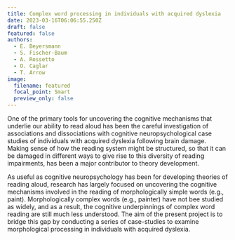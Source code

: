 ```yaml
---
title: Complex word processing in individuals with acquired dyslexia
date: 2023-03-16T06:06:55.250Z
draft: false
featured: false
authors:
  - E. Beyersmann
  - S. Fischer-Baum
  - A. Rossetto
  - O. Caglar
  - T. Arrow
image:
  filename: featured
  focal_point: Smart
  preview_only: false
---
```

One of the primary tools for uncovering the cognitive mechanisms that underlie our ability to read aloud has been the careful investigation of associations and dissociations with cognitive neuropsychological case studies of individuals with acquired dyslexia following brain damage. Making sense of how the reading system might be structured, so that it can be damaged in different ways to give rise to this diversity of reading impairments, has been a major contributor to theory development. 

As useful as cognitive neuropsychology has been for developing theories of reading aloud, research has largely focused on uncovering the cognitive mechanisms involved in the reading of morphologically simple words (e.g., paint). Morphologically complex words (e.g., painter) have not bee studied as widely, and as a result, the cognitive underpinnings of complex word reading are still much less understood. The aim of the present project is to bridge this gap by conducting a series of case-studies to examine morphological processing in individuals with acquired dyslexia.